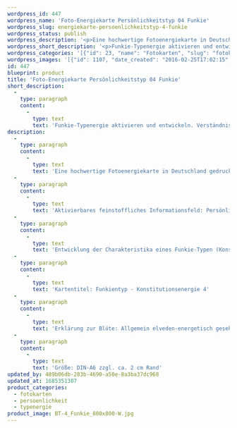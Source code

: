 ```yaml
---
wordpress_id: 447
wordpress_name: 'Foto-Energiekarte Persönlichkeitstyp 04 Funkie'
wordpress_slug: energiekarte-persoenlichkeitstyp-4-funkie
wordpress_status: publish
wordpress_description: '<p>Eine hochwertige Fotoenergiekarte in Deutschland gedruckt und in Handarbeit laminiert.  Sie ist in Postkartengröße (DIN-A6) oder kleiner gut zu transportieren und kann auch auf den Körper aufgelegt werden.</p><p>Aktivierbares feinstoffliches Informationsfeld: Persönlichkeitsenergie eines Funkie-Typs: Bewegt, freundlich, intensiv, kräftig.<br />Entwicklung der Charakteristika eines Funkie-Typen (Konstitutionstyp 4). Stärkung der entsprechenden Persönlichkeit mit ihrer besonderen Energiequalität. Ausgleich und Veränderung ungünstiger Zustände innerhalb einer Person, die aufgrund dieser Konstitution entstanden sind. Annahme und Verständnis für einen Menschen mit Funkie-Persönlichkeitsenergie. Eine Stärkung der eigenen Persönlichkeitsenergie sowie die Beschäftigung mit der Energie anderer Persönlichkeiten kann insgesamt das eigene Selbstbewusstsein stärken.<br />Kartentitel: Funkientyp - Konstitutionsenergie 4</p><p>Erklärung zur Blüte: Allgemein elveden-energetisch gesehen steht eine Funkie unter anderem für "Kraft, Ausgleich, Präsenz, Freundlichkeit".</p><p>Größe: DIN-A6 zzgl. ca. 2 cm Rand<br />Andere Formate sind individuell für Sie innerhalb weniger Tage herstellbar. Bitte kontaktieren Sie uns hierfür unter <a href="mailto:info@elvedenverlag.de">info@elvedenverlag.de</a>.</p><p>Anwendungshinweise</p>'
wordpress_short_description: '<p>Funkie-Typenergie aktivieren und entwickeln. Verständnis für diese Typenergie gewinnen (&#8222;bewegt, freundlich, intensiv, kräftig&#8220;)<br /><em>Hinweis: Das Wasserzeichen „Elveden Verlag Energiebild“ wird nicht mit gedruckt</em></p>'
wordpress_categories: '[{"id": 23, "name": "Fotokarten", "slug": "fotokarten"}, {"id": 37, "name": "Pers\u00f6nlichkeit", "slug": "persoenlichkeit"}, {"id": 90, "name": "Typenergie", "slug": "typenergie"}]'
wordpress_images: '[{"id": 1107, "date_created": "2016-02-25T17:02:15", "date_created_gmt": "2016-02-25T15:02:15", "date_modified": "2016-02-25T17:02:15", "date_modified_gmt": "2016-02-25T15:02:15", "src": "https://my.feenbaum.de/wp-content/uploads/2016/02/BT-4_Funkie_800x800-W.jpg", "name": "BT-4_Funkie_800x800-W", "alt": ""}]'
id: 447
blueprint: product
title: 'Foto-Energiekarte Persönlichkeitstyp 04 Funkie'
short_description:
  -
    type: paragraph
    content:
      -
        type: text
        text: 'Funkie-Typenergie aktivieren und entwickeln. Verständnis für diese Typenergie gewinnen (''bewegt, freundlich, intensiv, kräftig'')'
description:
  -
    type: paragraph
    content:
      -
        type: text
        text: 'Eine hochwertige Fotoenergiekarte in Deutschland gedruckt und in Handarbeit laminiert.  Sie ist in Postkartengröße (DIN-A6) oder kleiner gut zu transportieren und kann auch auf den Körper aufgelegt werden.'
  -
    type: paragraph
    content:
      -
        type: text
        text: 'Aktivierbares feinstoffliches Informationsfeld: Persönlichkeitsenergie eines Funkie-Typs: Bewegt, freundlich, intensiv, kräftig.'
  -
    type: paragraph
    content:
      -
        type: text
        text: 'Entwicklung der Charakteristika eines Funkie-Typen (Konstitutionstyp 4). Stärkung der entsprechenden Persönlichkeit mit ihrer besonderen Energiequalität. Ausgleich und Veränderung ungünstiger Zustände innerhalb einer Person, die aufgrund dieser Konstitution entstanden sind. Annahme und Verständnis für einen Menschen mit Funkie-Persönlichkeitsenergie. Eine Stärkung der eigenen Persönlichkeitsenergie sowie die Beschäftigung mit der Energie anderer Persönlichkeiten kann insgesamt das eigene Selbstbewusstsein stärken.'
  -
    type: paragraph
    content:
      -
        type: text
        text: 'Kartentitel: Funkientyp - Konstitutionsenergie 4'
  -
    type: paragraph
    content:
      -
        type: text
        text: 'Erklärung zur Blüte: Allgemein elveden-energetisch gesehen steht eine Funkie unter anderem für "Kraft, Ausgleich, Präsenz, Freundlichkeit".'
  -
    type: paragraph
    content:
      -
        type: text
        text: 'Größe: DIN-A6 zzgl. ca. 2 cm Rand'
updated_by: 489b06db-283b-4690-a50e-8a3ba37dc968
updated_at: 1685351307
product_categories:
  - fotokarten
  - persoenlichkeit
  - typenergie
product_image: BT-4_Funkie_800x800-W.jpg
---
```

